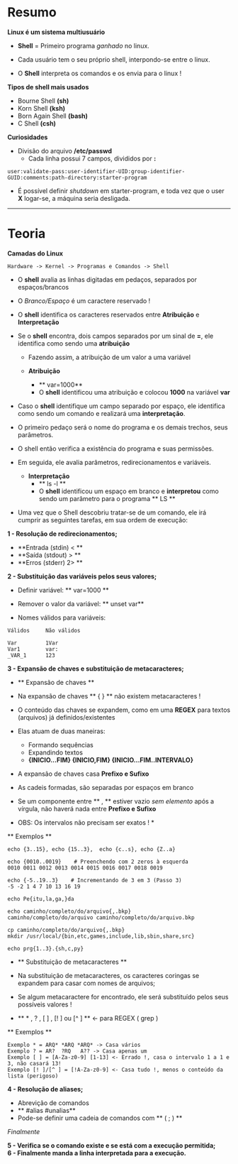 # Resumo

**Linux é um sistema multiusuário**

* **Shell** = Primeiro programa *ganhado* no linux.

* Cada usuário tem o seu próprio shell, interpondo-se entre o linux.
* O **Shell** interpreta os comandos e os envia para o linux !

**Tipos de shell mais usados**

* Bourne Shell **(sh)**
* Korn Shell **(ksh)**
* Born Again Shell **(bash)**
* C Shell **(csh)**


**Curiosidades**

* Divisão do arquivo **/etc/passwd**
    * Cada linha possui 7 campos, divididos por **:**

```
user:validate-pass:user-identifier-UID:group-identifier-GUID:comments:path-directory:starter-program
```	

* É possível definir *shutdown* em starter-program, e toda vez que o user **X** logar-se, a máquina seria desligada.

-------
# Teoria

**Camadas do Linux**

```
Hardware -> Kernel -> Programas e Comandos -> Shell
```

* O **shell** avalia as linhas digitadas em pedaços, separados por espaços/brancos
* O *Branco/Espaço* é um caractere reservado !
* O **shell** identifica os caracteres reservados entre **Atribuição** e **Interpretação** 

* Se o **shell** encontra, dois campos separados por um sinal de **=**, ele identifica como sendo uma **atribuição**
   * Fazendo assim, a atribuição de um valor a uma variável 

   * **Atribuição**
      * ** var=1000**
	  * O **shell** identificou uma atribuição e colocou **1000** na variável **var**


* Caso o **shell** identifique um campo separado por espaço, ele identifica como sendo um comando e realizará uma **interpretação**.
* O primeiro pedaço será o nome do programa e os demais trechos, seus parâmetros.
* O shell então verifica a existência do programa e suas permissões.
* Em seguida, ele avalia parâmetros, redirecionamentos e variáveis.

   * **Interpretação**
      * ** ls -l **
      * O **shell** identificou um espaço em branco e **interpretou** como sendo um parâmetro para o programa ** LS **	  

* Uma vez que o Shell descobriu tratar-se de um comando, ele irá cumprir as seguintes tarefas, em sua ordem de execução:

**1 - Resolução de redirecionamentos;**

* **Entrada (stdin)   < **
* **Saída   (stdout)  > **
* **Erros   (stderr)  2> **

**2 - Substituição das variáveis pelos seus valores;**

* Definir variável: ** var=1000 **
* Remover o valor da variável: ** unset var**

* Nomes válidos para variáveis:

```
Válidos		Não válidos

Var			1Var
Var1		var:
_VAR_1		123

```

**3 - Expansão de chaves e substituição de metacaracteres;**

  * ** Expansão de chaves **
  * Na expansão de chaves ** { } ** não existem metacaracteres !
  * O conteúdo das chaves se expandem, como em uma **REGEX** para textos (arquivos) já definidos/existentes
  * Elas atuam de duas maneiras:
  
     * Formando sequências
	 * Expandindo textos
	 * **{INICIO...FIM}  {INICIO,FIM} {INICIO...FIM..INTERVALO}**

* A expansão de chaves casa **Prefixo e Sufixo**
* As cadeis formadas, são separadas por espaços em branco
* Se um componente entre ** , ** estiver vazio *sem elemento* após a vírgula, não haverá nada entre **Prefixo e Sufixo**


* OBS: Os intervalos não precisam ser exatos ! *
  
** Exemplos **

```
echo {3..15}, echo {15..3},  echo {c..s}, echo {Z..a} 

echo {0010..0019}    # Preenchendo com 2 zeros à esquerda
0010 0011 0012 0013 0014 0015 0016 0017 0018 0019 

echo {-5..19..3}    # Incrementando de 3 em 3 (Passo 3)
-5 -2 1 4 7 10 13 16 19 

echo Pe{itu,la,ga,}da

echo caminho/completo/do/arquivo{,.bkp}
caminho/completo/do/arquivo caminho/completo/do/arquivo.bkp 

cp caminho/completo/do/arquivo{,.bkp}
mkdir /usr/local/{bin,etc,games,include,lib,sbin,share,src}

echo prg{1..3}.{sh,c,py}

```

  
  * ** Substituição de metacaracteres **
  
  * Na substituição de metacaracteres, os caracteres coringas se expandem para casar com nomes de arquivos;
  * Se algum metacaractere for encontrado, ele será substituído pelos seus possíveis valores !
  * ** * , ? , [ ] , [! ] ou [^ ] **  <- para REGEX ( grep )
  
** Exemplos **

```
Exemplo * = ARQ* *ARQ *ARQ* -> Casa vários
Exemplo ? = AR?  ?RQ   A?? -> Casa apenas um
Exemplo [ ] = [A-Za-z0-9] [1-13] <- Errado !, casa o intervalo 1 a 1 e 3, não casará 13! 
Exemplo [! ]/[^ ] = [!A-Za-z0-9] <- Casa tudo !, menos o conteúdo da lista (perigoso)

```

**4 - Resolução de aliases;**

   * Abrevição de comandos
   * ** #alias  #unalias**
   * Pode-se definir uma cadeia de comandos com ** ( ; ) **


*Finalmente* 

**5 - Verifica se o comando existe e se está com a execução permitida;** <br>
**6 - Finalmente manda a linha interpretada para a execução.**
